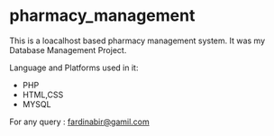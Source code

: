 # pharmacy_management

This is a loacalhost based pharmacy management system. It was my Database Management Project.

Language and Platforms used in it:

- PHP
- HTML,CSS
- MYSQL

For any query : fardinabir@gamil.com
